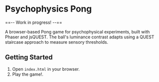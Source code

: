 # Psychophysics Pong

==-- Work in progress! --==

A browser-based Pong game for psychophysical experiments, built with Phaser and jsQUEST. The ball's luminance contrast adapts using a QUEST staircase approach to measure sensory thresholds.


## Getting Started

1. Open `index.html` in your browser.
2. Play the game!.

